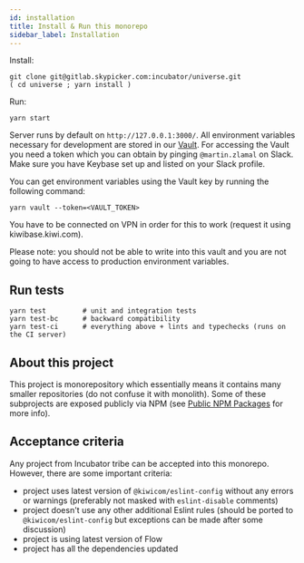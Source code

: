 ```yaml
---
id: installation
title: Install & Run this monorepo
sidebar_label: Installation
---
```


Install:

```text
git clone git@gitlab.skypicker.com:incubator/universe.git
( cd universe ; yarn install )
```

Run:

```text
yarn start
```

Server runs by default on `http://127.0.0.1:3000/`. All environment variables necessary for development are stored in our [Vault](https://confluence.kiwi.com/display/PT/Vault). For accessing the Vault you need a token which you can obtain by pinging `@martin.zlamal` on Slack. Make sure you have Keybase set up and listed on your Slack profile.

You can get environment variables using the Vault key by running the following command:

```
yarn vault --token=<VAULT_TOKEN>
```

You have to be connected on VPN in order for this to work (request it using kiwibase.kiwi.com).

Please note: you should not be able to write into this vault and you are not going to have access to production environment variables.

## Run tests

```text
yarn test         # unit and integration tests
yarn test-bc      # backward compatibility
yarn test-ci      # everything above + lints and typechecks (runs on the CI server)
```

## About this project

This project is monorepository which essentially means it contains many smaller repositories (do not confuse it with monolith). Some of these subprojects are exposed publicly via NPM (see [Public NPM Packages](npm/packages.md) for more info).

## Acceptance criteria

Any project from Incubator tribe can be accepted into this monorepo. However, there are some important criteria:

- project uses latest version of `@kiwicom/eslint-config` without any errors or warnings (preferably not masked with `eslint-disable` comments)
- project doesn't use any other additional Eslint rules (should be ported to `@kiwicom/eslint-config` but exceptions can be made after some discussion)
- project is using latest version of Flow
- project has all the dependencies updated
